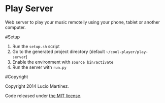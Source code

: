 Play Server
===========

Web server to play your music remotelly using your phone, tablet or another computer.

#Setup

 1. Run the `setup.sh` script
 2. Go to the generated project directory (default `~/cool-player/play-server`)
 3. Enable the environment with `source bin/activate`
 4. Run the server with `run.py`

#Copyright

Copyright 2014 Lucio Martínez. 

Code released under [the MIT license](https://github.com/lucio-martinez/play/blob/master/LICENSE).
